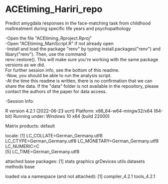 # ACEtiming_Hariri_repo
 Predict amygdala responses in the face-matching task from childhood maltreatment during specific life years and psychopathology


-Open the file "ACEtiming_Rproject.Rproj"  
-Open "ACEtiming_MainScript.R" if not already open  
-Install and load the package "renv" by typing install.packages("renv") and libary("renv"). Then, use the command  
renv::restore(). This will make sure you're working with the same package versions as we did.  
For further session info, see the bottom of this readme.  
-Now, you should be able to run the analysis script.  
-At the time this readme is written, there is no confirmation that we can share the data. If the "data" folder is not available in the repository, please contact the authors of the paper for data access.


-Session Info:

R version 4.2.1 (2022-06-23 ucrt)
Platform: x86_64-w64-mingw32/x64 (64-bit)
Running under: Windows 10 x64 (build 22000)

Matrix products: default

locale:
[1] LC_COLLATE=German_Germany.utf8  LC_CTYPE=German_Germany.utf8    LC_MONETARY=German_Germany.utf8 LC_NUMERIC=C                   
[5] LC_TIME=German_Germany.utf8    

attached base packages:
[1] stats     graphics  grDevices utils     datasets  methods   base     

loaded via a namespace (and not attached):
[1] compiler_4.2.1 tools_4.2.1   
